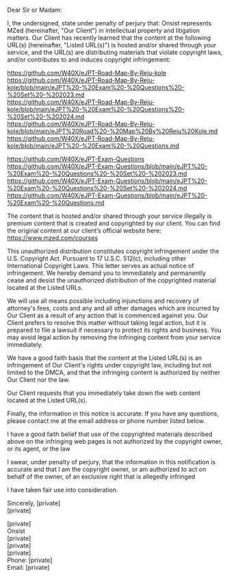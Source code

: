 Dear Sir or Madam:

I, the undersigned, state under penalty of perjury that: Onsist represents MZed (hereinafter, "Our Client") in intellectual property and litigation matters. Our Client has recently learned that the content at the following URL(s) (hereinafter, "Listed URL(s)") is hosted and/or shared through your service, and the URL(s) are distributing materials that violate copyright laws, and/or contributes to and induces copyright infringement:


https://github.com/W40X/eJPT-Road-Map-By-Reju-kole  
https://github.com/W40X/eJPT-Road-Map-By-Reju-kole/blob/main/eJPT%20-%20Exam%20-%20Questions%20-%20Set%20-%202023.md  
https://github.com/W40X/eJPT-Road-Map-By-Reju-kole/blob/main/eJPT%20-%20Exam%20-%20Questions%20-%20Set%20-%202024.md  
https://github.com/W40X/eJPT-Road-Map-By-Reju-kole/blob/main/eJPT%20Road%20-%20Map%20By%20Reju%20Kole.md  
https://github.com/W40X/eJPT-Road-Map-By-Reju-kole/blob/main/eJPT%20-%20Exam%20-%20Questions.md
 
https://github.com/W40X/eJPT-Exam-Questions  
https://github.com/W40X/eJPT-Exam-Questions/blob/main/eJPT%20-%20Exam%20-%20Questions%20-%20Set%20-%202023.md  
https://github.com/W40X/eJPT-Exam-Questions/blob/main/eJPT%20-%20Exam%20-%20Questions%20-%20Set%20-%202024.md  
https://github.com/W40X/eJPT-Exam-Questions/blob/main/eJPT%20-%20Exam%20-%20Questions.md

The content that is hosted and/or shared through your service illegally is premium content that is created and copyrighted by our client. You can find the original content at our client’s official website here: https://www.mzed.com/courses

This unauthorized distribution constitutes copyright infringement under the U.S. Copyright Act. Pursuant to 17 U.S.C. 512(c), including other International Copyright Laws. This letter serves as actual notice of infringement. We hereby demand you to immediately and permanently cease and desist the unauthorized distribution of the copyrighted material located at the Listed URLs.

We will use all means possible including injunctions and recovery of attorney's fees, costs and any and all other damages which are incurred by Our Client as a result of any action that is commenced against you. Our Client prefers to resolve this matter without taking legal action, but it is prepared to file a lawsuit if necessary to protect its rights and business. You may avoid legal action by removing the infringing content from your service immediately.

We have a good faith basis that the content at the Listed URL(s) is an infringement of Our Client's rights under copyright law, including but not limited to the DMCA, and that the infringing content is authorized by neither Our Client nor the law.

Our Client requests that you immediately take down the web content located at the Listed URL(s).

Finally, the information in this notice is accurate. If you have any questions, please contact me at the email address or phone number listed below.

I have a good faith belief that use of the copyrighted materials described above on the infringing web pages is not authorized by the copyright owner, or its agent, or the law
 
I swear, under penalty of perjury, that the information in this notification is accurate and that I am the copyright owner, or am authorized to act on behalf of the owner, of an exclusive right that is allegedly infringed
 
I have taken fair use into consideration.

Sincerely,
[private]  
[private]  

[private]  
Onsist  
[private]  
[private]  
[private]  
Phone: [private]  
Email: [private]  
